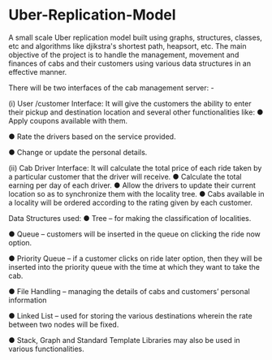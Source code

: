 # Uber-Replication-Model
A small scale Uber replication model built using graphs, structures, classes, etc and algorithms like djikstra's shortest path, heapsort, etc.
The main objective of the project is to handle the management, movement and finances of cabs and their customers using various data structures in
an effective manner.

There will be two interfaces of the cab management server: -

(i) User /customer Interface: It will give the customers the ability to enter their pickup and destination location and several other functionalities like:
● Apply coupons available with them.

● Rate the drivers based on the service provided.

● Change or update the personal details.

(ii) Cab Driver Interface: It will calculate the total price of each ride taken by a particular customer that the driver will receive.
● Calculate the total earning per day of each driver.
● Allow the drivers to update their current location so as to synchronize them with the locality tree.
● Cabs available in a locality will be ordered according to the rating given by each customer.

Data Structures used:
● Tree – for making the classification of localities.

● Queue – customers will be inserted in the queue on clicking the ride now option.

● Priority Queue – if a customer clicks on ride later option, then they will be inserted into the priority queue with the time at which they want to take the cab.

● File Handling – managing the details of cabs and customers’ personal information

● Linked List – used for storing the various destinations wherein the rate between two nodes will be fixed.

● Stack, Graph and Standard Template Libraries may also be used in various functionalities.